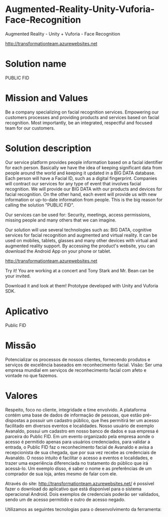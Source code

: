 # Augmented-Reality-Unity-Vuforia-Face-Recognition
Augmented Reality - Unity + Vuforia - Face Recognition

http://transformationteam.azurewebsites.net
     
# Solution name
PUBLIC FID

# Mission and Values
Be a company specializing on facial recognition services. Empowering our customers processes and providing products and services based on facial recognition. Most importantly, be an integrated, respectful and focused team for our customers.

# Solution description
Our service platform provides people information based on a facial identifier for each person. 
Basically we have the idea of keeping significant data from people around the world and keeping it updated in a BIG DATA database. Each person will have a Facial ID, such as a digital fingerprint.
Companies will contract our services for any type of event that involves facial recognition. We will provide our BIG DATA with our products and devices for facial recognition.
On the other hand, each event will provide us with new information or up-to-date information from people. This is the big reason for calling the solution "PUBLIC FID".

Our services can be used for: Security, meetings, access permissions, missing people and many others that we can imagine.

Our solution will use several technologies such as: BIG DATA, cognitive services for facial recognition and augmented and virtual reality. It can be used on mobiles, tablets, glasses and many other devices with virtual and augmented reality support.
By accessing the product's website, you can download the Android App on your phone or tablet.

http://transformationteam.azurewebsites.net

Try it! You are working at a concert and Tony Stark and Mr. Bean can be your invited.

Download it and look at them!
Prototype developed with Unity and Vuforia SDK.

# 

# Aplicativo
Public FID

# Missão
Potencializar os processos de nossos clientes, fornecendo produtos e serviços de excelência baseados em reconhecimento facial.
Visão: Ser uma empresa mundial em serviços de reconhecimento facial com afeto e vontade no que fazemos.

# Valores
Respeito, foco no cliente, integridade e time envolvido.
A plataforma contém uma base de dados de informação de pessoas, que estão pré-dispostas a possuir um cadastro público, que lhes permitirá ter um acesso facilitado em diversos eventos e localidades. Nosso usuário de exemplo Avanaldo, possui um cadastro em nosso banco de dados e sua empresa é parceira do Public FID. Em um evento organizado pela empresa aonde o acesso é permitido apenas para usuários credenciados, para validar a entrada, o Public FID faz o reconhecimento facial de Avanaldo e avisa a recepcionista de sua chegada, que por sua vez recebe as credenciais de Avanaldo. 
O nosso intuito é facilitar o acesso a eventos e localidades, e trazer uma experiência diferenciada no tratamento do público que irá acessá-lo. Um exemplo disso, é saber o nome e as preferências de um comprador de sua loja, antes mesmo de falar com ele. 

Através do site: http://transformationteam.azurewebsites.net/ é possível fazer o download do aplicativo que está disponível para o sistema operacional Android. Dois exemplos de credenciais poderão ser validados, sendo um de acesso permitido e outro de acesso negado.

Utilizamos as seguintes tecnologias para o desenvolvimento da ferramenta:



